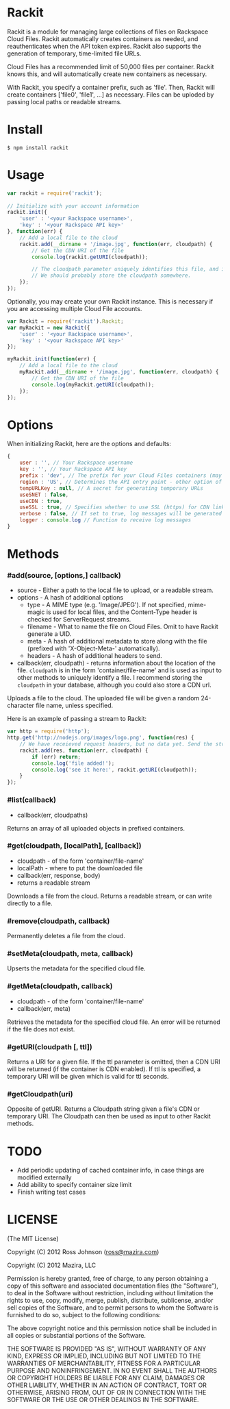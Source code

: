 # Rackit

Rackit is a module for managing large collections of files on Rackspace Cloud Files. Rackit automatically creates containers as needed, and reauthenticates when the API token expires. Rackit also supports the generation of temporary, time-limited file URLs.

Cloud Files has a recommended limit of 50,000 files per container. Rackit knows this, and will automatically create new containers as necessary.

With Rackit, you specify a container prefix, such as 'file'. Then, Rackit will create containers ['file0', 'file1', ...] as necessary. Files can be uploded by passing local paths or readable streams.

# Install

    $ npm install rackit

# Usage
`````javascript
var rackit = require('rackit');
    
// Initialize with your account information
rackit.init({
	'user' : '<your Rackspace username>',
	'key' : '<your Rackspace API key>'
}, function(err) {
	// Add a local file to the cloud
	rackit.add(__dirname + '/image.jpg', function(err, cloudpath) {
		// Get the CDN URI of the file
		console.log(rackit.getURI(cloudpath));

		// The cloudpath parameter uniquely identifies this file, and is used by other Rackit methods to manipulate it.
		// We should probably store the cloudpath somewhere.
	});
});
`````

Optionally, you may create your own Rackit instance. This is necessary if you are accessing multiple Cloud File accounts.
`````javascript
var Rackit = require('rackit').Rackit;
var myRackit = new Rackit({
	'user' : '<your Rackspace username>',
	'key' : '<your Rackspace API key>'
});

myRackit.init(function(err) {
	// Add a local file to the cloud
	myRackit.add(__dirname + '/image.jpg', function(err, cloudpath) {
		// Get the CDN URI of the file
		console.log(myRackit.getURI(cloudpath));
	});
});
`````

# Options

When initializing Rackit, here are the options and defaults:
`````javascript
{
	user : '', // Your Rackspace username
	key : '', // Your Rackspace API key
	prefix : 'dev', // The prefix for your Cloud Files containers (may contain forward slash)
	region : 'US', // Determines the API entry point - other option of 'UK'
	tempURLKey : null, // A secret for generating temporary URLs
	useSNET : false,
	useCDN : true,
	useSSL : true, // Specifies whether to use SSL (https) for CDN links
	verbose : false, // If set to true, log messages will be generated
	logger : console.log // Function to receive log messages
}
`````
        
# Methods
### #add(source, [options,] callback)
- source - Either a path to the local file to upload, or a readable stream.
- options - A hash of additional options
  - type - A MIME type (e.g. 'Image/JPEG'). If not specified, mime-magic is used for local files, and the Content-Type header is checked for ServerRequest streams.
  - filename - What to name the file on Cloud Files. Omit to have Rackit generate a UID.
  - meta - A hash of additional metadata to store along with the file (prefixed with 'X-Object-Meta-' automatically).
  - headers - A hash of additional headers to send.
- callback(err, cloudpath) - returns information about the location of the file. `cloudpath` is in the form 'container/file-name' and is used as input to other methods to uniquely identify a file. I recommend storing the `cloudpath` in your database, although you could also store a CDN url.

Uploads a file to the cloud. The uploaded file will be given a random 24-character file name, unless specified.

Here is an example of passing a stream to Rackit:
`````javascript
var http = require('http');
http.get('http://nodejs.org/images/logo.png', function(res) {
	// We have receieved request headers, but no data yet. Send the stream to Rackit!
	rackit.add(res, function(err, cloudpath) {
		if (err) return;
		console.log('file added!');
		console.log('see it here:', rackit.getURI(cloudpath));
	}
});
`````

### #list(callback)
- callback(err, cloudpaths)

Returns an array of all uploaded objects in prefixed containers.

### #get(cloudpath, [localPath], [callback])
- cloudpath - of the form 'container/file-name'
- localPath - where to put the downloaded file
- callback(err, response, body)
- returns a readable stream

Downloads a file from the cloud. Returns a readable stream, or can write directly to a file.

### #remove(cloudpath, callback)

Permanently deletes a file from the cloud.

### #setMeta(cloudpath, meta, callback)

Upserts the metadata for the specified cloud file.

### #getMeta(cloudpath, callback)
- cloudpath - of the form 'container/file-name'
- callback(err, meta)

Retrieves the metadata for the specified cloud file. An error will be returned if the file does not exist.

### #getURI(cloudpath [, ttl])

Returns a URI for a given file. If the ttl parameter is omitted, then a CDN URI will be returned (if the container is CDN enabled). If ttl is specified, a temporary URI will be given which is valid for ttl seconds.

### #getCloudpath(uri)

Opposite of getURI. Returns a Cloudpath string given a file's CDN or temporary URI. The Cloudpath can then be used as input to other Rackit methods.

# TODO

* Add periodic updating of cached container info, in case things are modified externally
* Add ability to specify container size limit
* Finish writing test cases

# LICENSE
(The MIT License)

Copyright (C) 2012 Ross Johnson (ross@mazira.com)

Copyright (C) 2012 Mazira, LLC

Permission is hereby granted, free of charge, to any person obtaining a copy of this software and associated documentation files (the "Software"), to deal in the Software without restriction, including without limitation the rights to use, copy, modify, merge, publish, distribute, sublicense, and/or sell copies of the Software, and to permit persons to whom the Software is furnished to do so, subject to the following conditions:

The above copyright notice and this permission notice shall be included in all copies or substantial portions of the Software.

THE SOFTWARE IS PROVIDED "AS IS", WITHOUT WARRANTY OF ANY KIND, EXPRESS OR IMPLIED, INCLUDING BUT NOT LIMITED TO THE WARRANTIES OF MERCHANTABILITY, FITNESS FOR A PARTICULAR PURPOSE AND NONINFRINGEMENT. IN NO EVENT SHALL THE AUTHORS OR COPYRIGHT HOLDERS BE LIABLE FOR ANY CLAIM, DAMAGES OR OTHER LIABILITY, WHETHER IN AN ACTION OF CONTRACT, TORT OR OTHERWISE, ARISING FROM, OUT OF OR IN CONNECTION WITH THE SOFTWARE OR THE USE OR OTHER DEALINGS IN THE SOFTWARE.